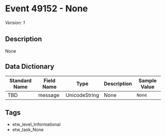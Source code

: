 # Event 49152 - None
###### Version: 1

## Description
None

## Data Dictionary
|Standard Name|Field Name|Type|Description|Sample Value|
|---|---|---|---|---|
|TBD|message|UnicodeString|None|`None`|

## Tags
* etw_level_Informational
* etw_task_None